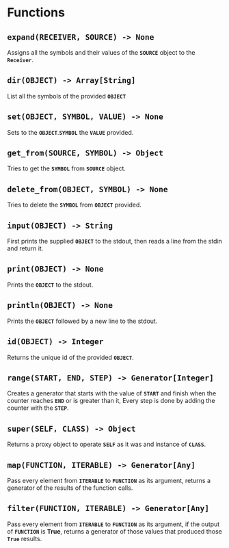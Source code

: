 # Functions

## `expand(RECEIVER, SOURCE) -> None`

Assigns all the symbols and their values of the **`SOURCE`** object to the **`Receiver`**.

## `dir(OBJECT) -> Array[String]`

List all the symbols of the provided **`OBJECT`**

## `set(OBJECT, SYMBOL, VALUE) -> None`

Sets to the **`OBJECT`**.**`SYMBOL`** the **`VALUE`** provided.

## `get_from(SOURCE, SYMBOL) -> Object`

Tries to get the **`SYMBOL`** from **`SOURCE`** object.

## `delete_from(OBJECT, SYMBOL) -> None`

Tries to delete the **`SYMBOL`** from **`OBJECT`** provided.

## `input(OBJECT) -> String`

First prints the supplied **`OBJECT`** to the stdout, then reads a line from the stdin and return it.

## `print(OBJECT) -> None`

Prints the **`OBJECT`** to the stdout.

## `println(OBJECT) -> None`

Prints the **`OBJECT`** followed by a new line to the stdout.

## `id(OBJECT) -> Integer`

Returns the unique id of the provided **`OBJECT`**.

## `range(START, END, STEP) -> Generator[Integer]`

Creates a generator that starts with the value of **`START`** and finish when the counter reaches **`END`** or is
greater than it, Every step is done by adding the counter with the **`STEP`**.

## `super(SELF, CLASS) -> Object`

Returns a proxy object to operate **`SELF`** as it was and instance of **`CLASS`**.

## `map(FUNCTION, ITERABLE) -> Generator[Any]`

Pass every element from **`ITERABLE`** to **`FUNCTION`** as its argument, returns a generator of the results of the
function calls.

## `filter(FUNCTION, ITERABLE) -> Generator[Any]`

Pass every element from **`ITERABLE`** to **`FUNCTION`**  as its argument, if the output of **`FUNCTION`** is **True**,
returns a generator of those values that produced those **`True`** results.